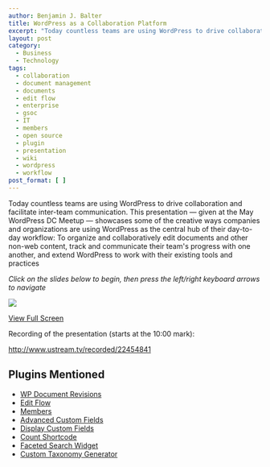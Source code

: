 ```yaml
---
author: Benjamin J. Balter
title: WordPress as a Collaboration Platform
excerpt: "Today countless teams are using WordPress to drive collaboration and facilitate inter-team communication. Ben Balter will showcase some of the creative ways companies and organizations are using WordPress as the central hub of their day-to-day workflow: To organize and collaboratively edit documents and other non-web content, track and communicate their team's progress with one another, and extend WordPress to work with their existing tools and practices."
layout: post
category:
  - Business
  - Technology
tags:
  - collaboration
  - document management
  - documents
  - edit flow
  - enterprise
  - gsoc
  - IT
  - members
  - open source
  - plugin
  - presentation
  - wiki
  - wordpress
  - workflow
post_format: [ ]
---
```

Today countless teams are using WordPress to drive collaboration and facilitate inter-team communication. This presentation — given at the May WordPress DC Meetup — showcases some of the creative ways companies and organizations are using WordPress as the central hub of their day-to-day workflow: To organize and collaboratively edit documents and other non-web content, track and communicate their team's progress with one another, and extend WordPress to work with their existing tools and practices

*Click on the slides below to begin, then press the left/right keyboard arrows to navigate*



![][1]





[View Full Screen][2]



Recording of the presentation (starts at the 10:00 mark):

http://www.ustream.tv/recorded/22454841

## Plugins Mentioned

*   [WP Document Revisions][3]
*   [Edit Flow][4]
*   [Members][5]
*   [Advanced Custom Fields][6]
*   [Display Custom Fields][7]
*   [Count Shortcode][8]
*   [Faceted Search Widget][9]
*   [Custom Taxonomy Generator][10]

 [1]: http://benbalter.github.com/wordpress-as-a-collaboration-platform/screenshot.png
 [2]: http://benbalter.github.com/wordpress-as-a-collaboration-platform/
 [3]: http://ben.balter.com/2011/08/29/wp-document-revisions-document-management-version-control-wordpress/
 [4]: http://editflow.org
 [5]: http://wordpress.org/extend/plugins/members/
 [6]: http://wordpress.org/extend/plugins/advanced-custom-fields/
 [7]: http://wordpress.org/extend/plugins/wp-display-custom-fields/
 [8]: http://wordpress.org/extend/plugins/count-shortcode/
 [9]: http://wordpress.org/extend/plugins/faceted-search-widget/
 [10]: http://themergency.com/generators/wordpress-custom-taxonomy/